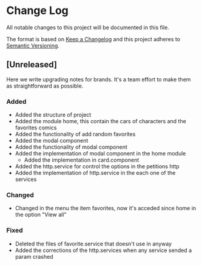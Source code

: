 
# Change Log
All notable changes to this project will be documented in this file.
 
The format is based on [Keep a Changelog](http://keepachangelog.com/)
and this project adheres to [Semantic Versioning](http://semver.org/).
 
## [Unreleased]
 
Here we write upgrading notes for brands. It's a team effort to make them as
straightforward as possible.
 
### Added
- Added the structure of project
- Added the module home, this contain the cars of characters and the favorites comics
- Added the functionality of add random favorites
- Added the modal component
- Added the functionality of modal component
- Added the implementation of modal component in the home module
  - Added the implementation in card.component
- Added the http.service for control the options in the petitions http
- Added the implementation of http.service in the each one of the services
 
### Changed
- Changed in the menu the item favorites, now it's acceded since home in the option "View all"
 
### Fixed
- Deleted the files of favorite.service that doesn't use in anyway
- Added the corrections of the http.services when any service sended a param crashed
